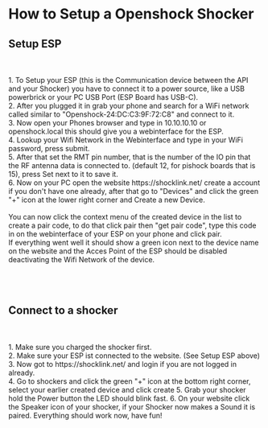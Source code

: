 <h1>How to Setup a Openshock Shocker</h1>
<h2>Setup ESP</h2>
<br/>
<br/>
1. To Setup your ESP (this is the Communication device between the API and your Shocker) you have to connect it to a power source, like a USB powerbrick or your PC USB Port (ESP Board has USB-C).<br/>
2. After you plugged it in grab your phone and search for a WiFi network called similar to "Openshock-24:DC:C3:9F:72:C8" and connect to it.<br/>
3. Now open your Phones browser and type in 10.10.10.10 or openshock.local this should give you a webinterface for the ESP.<br/>
4. Lookup your Wifi Network in the Webinterface and type in your WiFi password, press submit.<br/>
5. After that set the RMT pin number, that is the number of the IO pin that the RF antenna data is connected to. (default 12, for pishock boards that is 15), press Set next to it to save it.<br/>
6. Now on your PC open the website https://shocklink.net/ create a account if you don't have one already, after that go to "Devices" and click the green "+" icon at the lower right corner and Create a new Device.<br/>
<br/>
You can now click the context menu of the created device in the list to create a pair code, to do that click pair then "get pair code", type this code in on the webinterface of your ESP on your phone and click pair.<br/>
If everything went well it should show a green icon next to the device name on the website and the Acces Point of the ESP should be disabled deactivating the Wifi Network of the device.<br/>
<br/>
<br/>
<br/>
<h2>Connect to a shocker</h2>
<br/>
<br/>
1. Make sure you charged the shocker first.<br/>
2. Make sure your ESP ist connected to the website. (See Setup ESP above)<br/>
3. Now got to https://shocklink.net/ and login if you are not logged in already.<br/>
4. Go to shockers and click the green "+" icon at the bottom right corner, select your earlier created device and click create
5. Grab your shocker hold the Power button the LED should blink fast.
6. On your website click the Speaker icon of your shocker, if your Shocker now makes a Sound it is paired.
Everything should work now, have fun!
